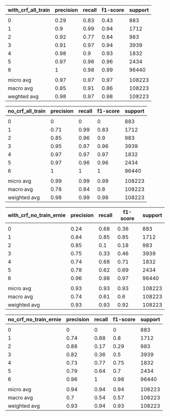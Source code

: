 | with_crf_all_train | precision | recall | f1-score | support |
| ------------------ | --------- | ------ | -------- | ------- |
|                    |           |        |          |         |
| 0                  | 0.29      | 0.83   | 0.43     | 883     |
| 1                  | 0.9       | 0.99   | 0.94     | 1712    |
| 2                  | 0.92      | 0.77   | 0.84     | 983     |
| 3                  | 0.91      | 0.97   | 0.94     | 3939    |
| 4                  | 0.98      | 0.9    | 0.93     | 1832    |
| 5                  | 0.97      | 0.96   | 0.96     | 2434    |
| 6                  | 1         | 0.98   | 0.99     | 96440   |
|                    |           |        |          |         |
| micro avg          | 0.97      | 0.97   | 0.97     | 108223  |
| macro avg          | 0.85      | 0.91   | 0.86     | 108223  |
| weghted avg        | 0.98      | 0.97   | 0.98     | 108223  |


  | no_crf_all_train | precision | recall | f1-score | support |
| ---------------- | --------- | ------ | -------- | ------- |
|                  |           |        |          |         |
| 0                | 0         | 0      | 0        | 883     |
| 1                | 0.71      | 0.99   | 0.83     | 1712    |
| 2                | 0.85      | 0.96   | 0.9      | 983     |
| 3                | 0.95      | 0.97   | 0.96     | 3939    |
| 4                | 0.97      | 0.97   | 0.97     | 1832    |
| 5                | 0.97      | 0.96   | 0.96     | 2434    |
| 6                | 1         | 1      | 1        | 96440   |
|                  |           |        |          |         |
| micro avg        | 0.99      | 0.99   | 0.99     | 108223  |
| macro avg        | 0.78      | 0.84   | 0.8      | 108223  |
| weighted avg     | 0.98      | 0.99   | 0.98     | 108223  |

| with_crf_no_train_ernie | precision | recall | f1-score | support |
| ----------------------- | --------- | ------ | -------- | ------- |
|                         |           |        |          |         |
| 0                       | 0.24      | 0.68   | 0.36     | 883     |
| 1                       | 0.84      | 0.85   | 0.85     | 1712    |
| 2                       | 0.85      | 0.1    | 0.18     | 983     |
| 3                       | 0.75      | 0.33   | 0.46     | 3939    |
| 4                       | 0.74      | 0.68   | 0.71     | 1832    |
| 5                       | 0.78      | 0.62   | 0.69     | 2434    |
| 6                       | 0.96      | 0.98   | 0.97     | 96440   |
|                         |           |        |          |         |
| micro avg               | 0.93      | 0.93   | 0.93     | 108223  |
| macro avg               | 0.74      | 0.61   | 0.6      | 108223  |
| weighted avg            | 0.93      | 0.93   | 0.92     | 108223  |

| no_crf_no_train_ernie | precision | recall | f1-score | support |
| --------------------- | --------- | ------ | -------- | ------- |
|                       |           |        |          |         |
| 0                     | 0         | 0      | 0        | 883     |
| 1                     | 0.74      | 0.88   | 0.8      | 1712    |
| 2                     | 0.88      | 0.17   | 0.29     | 983     |
| 3                     | 0.82      | 0.36   | 0.5      | 3939    |
| 4                     | 0.73      | 0.77   | 0.75     | 1832    |
| 5                     | 0.79      | 0.64   | 0.7      | 2434    |
| 6                     | 0.96      | 1      | 0.98     | 96440   |
|                       |           |        |          |         |
| micro avg             | 0.94      | 0.94   | 0.94     | 108223  |
| macro avg             | 0.7       | 0.54   | 0.57     | 108223  |
| weighted avg          | 0.93      | 0.94   | 0.93     | 108223  |



